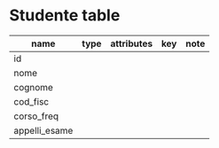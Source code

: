 # Studente table

| name          | type | attributes | key | note |
| ------------- | ---- | ---------- | --- | ---- |
| id            |      |            |     |      |
| nome          |      |            |     |      |
| cognome       |      |            |     |      |
| cod_fisc      |      |            |     |      |
| corso_freq    |      |            |     |      |
| appelli_esame |      |            |     |      |
